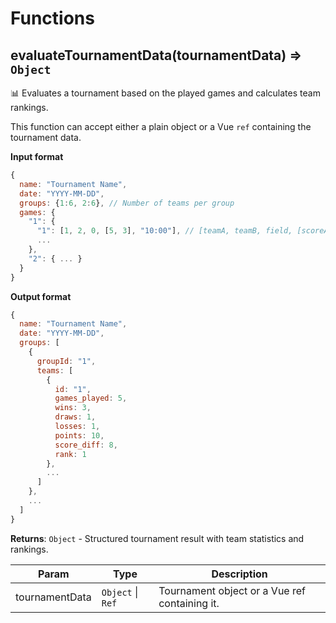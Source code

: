 # Functions
## evaluateTournamentData(tournamentData) ⇒ <code>Object</code>
📊 Evaluates a tournament based on the played games and calculates team rankings.

This function can accept either a plain object or a Vue `ref` containing the tournament data.

**Input format**

```javascript
{
  name: "Tournament Name",
  date: "YYYY-MM-DD",
  groups: {1:6, 2:6}, // Number of teams per group
  games: {
    "1": {
      "1": [1, 2, 0, [5, 3], "10:00"], // [teamA, teamB, field, [scoreA, scoreB], time]
      ...
    },
    "2": { ... }
  }
}
```


**Output format**

```javascript
{
  name: "Tournament Name",
  date: "YYYY-MM-DD",
  groups: [
    {
      groupId: "1",
      teams: [
        {
          id: "1",
          games_played: 5,
          wins: 3,
          draws: 1,
          losses: 1,
          points: 10,
          score_diff: 8,
          rank: 1
        },
        ...
      ]
    },
    ...
  ]
}
```

**Returns**: <code>Object</code> - Structured tournament result with team statistics and rankings.  

| Param | Type | Description |
| --- | --- | --- |
| tournamentData | <code>Object</code> \| <code>Ref</code> | Tournament object or a Vue ref containing it. |


